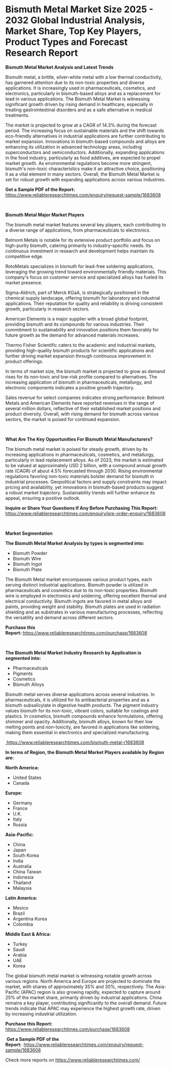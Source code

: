 <p><h1>Bismuth Metal Market Size 2025 - 2032 Global Industrial Analysis, Market Share, Top Key Players, Product Types and Forecast Research Report</h1></p><p><strong>Bismuth Metal Market Analysis and Latest Trends</strong></p>
<p><p>Bismuth metal, a brittle, silver-white metal with a low thermal conductivity, has garnered attention due to its non-toxic properties and diverse applications. It is increasingly used in pharmaceuticals, cosmetics, and electronics, particularly in bismuth-based alloys and as a replacement for lead in various applications. The Bismuth Metal Market is witnessing significant growth driven by rising demand in healthcare, especially in treating gastrointestinal disorders and as a safe alternative in medical treatments.</p><p>The market is projected to grow at a CAGR of 14.3% during the forecast period. The increasing focus on sustainable materials and the shift towards eco-friendly alternatives in industrial applications are further contributing to market expansion. Innovations in bismuth-based compounds and alloys are enhancing its utilization in advanced technology areas, including superconductors and semiconductors. Additionally, expanding applications in the food industry, particularly as food additives, are expected to propel market growth. As environmental regulations become more stringent, bismuth's non-toxic characteristics make it an attractive choice, positioning it as a vital element in many sectors. Overall, the Bismuth Metal Market is set for robust growth with expanding applications across various industries.</p></p>
<p><strong>Get a Sample PDF of the Report:&nbsp;</strong> <a href="https://www.reliableresearchtimes.com/enquiry/request-sample/1683608?utm_campaign=2255&utm_medium=2&utm_source=Github&utm_content=ia&utm_term=26032025&utm_id=bismuth-metal">https://www.reliableresearchtimes.com/enquiry/request-sample/1683608</a></p>
<p>&nbsp;</p>
<p><strong>Bismuth Metal Major Market Players</strong></p>
<p><p>The bismuth metal market features several key players, each contributing to a diverse range of applications, from pharmaceuticals to electronics. </p><p>Belmont Metals is notable for its extensive product portfolio and focus on high-purity bismuth, catering primarily to industry-specific needs. Its continuous investment in research and development helps maintain its competitive edge.</p><p>RotoMetals specializes in bismuth for lead-free soldering applications, leveraging the growing trend toward environmentally friendly materials. This company's focus on customer service and specialized alloys has fueled its market presence.</p><p>Sigma-Aldrich, part of Merck KGaA, is strategically positioned in the chemical supply landscape, offering bismuth for laboratory and industrial applications. Their reputation for quality and reliability is driving consistent growth, particularly in research sectors.</p><p>American Elements is a major supplier with a broad global footprint, providing bismuth and its compounds for various industries. Their commitment to sustainability and innovation positions them favorably for future growth as the demand for advanced materials increases.</p><p>Thermo Fisher Scientific caters to the academic and industrial markets, providing high-quality bismuth products for scientific applications and further driving market expansion through continuous improvement in product offerings.</p><p>In terms of market size, the bismuth market is projected to grow as demand rises for its non-toxic and low-risk profile compared to alternatives. The increasing application of bismuth in pharmaceuticals, metallurgy, and electronic components indicates a positive growth trajectory.</p><p>Sales revenue for select companies indicates strong performance: Belmont Metals and American Elements have reported revenues in the range of several million dollars, reflective of their established market positions and product diversity. Overall, with rising demand for bismuth across various sectors, the market is poised for continued expansion.</p></p>
<p>&nbsp;</p>
<p><strong>What Are The Key Opportunities For Bismuth Metal Manufacturers?</strong></p>
<p><p>The bismuth metal market is poised for steady growth, driven by its increasing applications in pharmaceuticals, cosmetics, and metallurgy, particularly in lead replacement alloys. As of 2023, the market is estimated to be valued at approximately USD 2 billion, with a compound annual growth rate (CAGR) of about 4.5% forecasted through 2030. Rising environmental regulations favoring non-toxic materials bolster demand for bismuth in industrial processes. Geopolitical factors and supply constraints may impact pricing and availability, yet innovations in bismuth-based products suggest a robust market trajectory. Sustainability trends will further enhance its appeal, ensuring a positive outlook.</p></p>
<p><strong>Inquire or Share Your Questions If Any Before Purchasing This Report:</strong> <a href="https://www.reliableresearchtimes.com/enquiry/pre-order-enquiry/1683608?utm_campaign=2255&utm_medium=2&utm_source=Github&utm_content=ia&utm_term=26032025&utm_id=bismuth-metal">https://www.reliableresearchtimes.com/enquiry/pre-order-enquiry/1683608</a></p>
<p>&nbsp;</p>
<p><strong>Market Segmentation</strong></p>
<p><strong>The Bismuth Metal Market Analysis by types is segmented into:</strong></p>
<p><ul><li>Bismuth Powder</li><li>Bismuth Wire</li><li>Bismuth Ingot</li><li>Bismuth Plate</li></ul></p>
<p><p>The Bismuth Metal market encompasses various product types, each serving distinct industrial applications. Bismuth powder is utilized in pharmaceuticals and cosmetics due to its non-toxic properties. Bismuth wire is employed in electronics and soldering, offering excellent thermal and electrical conductivity. Bismuth ingots are favored in metal alloys and paints, providing weight and stability. Bismuth plates are used in radiation shielding and as substrates in various manufacturing processes, reflecting the versatility and demand across different sectors.</p></p>
<p><strong>Purchase this Report:&nbsp;</strong><a href="https://www.reliableresearchtimes.com/purchase/1683608?utm_campaign=2255&utm_medium=2&utm_source=Github&utm_content=ia&utm_term=26032025&utm_id=bismuth-metal">https://www.reliableresearchtimes.com/purchase/1683608</a></p>
<p>&nbsp;</p>
<p><strong>The Bismuth Metal Market Industry Research by Application is segmented into:</strong></p>
<p><ul><li>Pharmaceuticals</li><li>Pigments</li><li>Cosmetics</li><li>Bismuth Alloys</li></ul></p>
<p><p>Bismuth metal serves diverse applications across several industries. In pharmaceuticals, it is utilized for its antibacterial properties and as a bismuth subsalicylate in digestive health products. The pigment industry values bismuth for its non-toxic, vibrant colors, suitable for coatings and plastics. In cosmetics, bismuth compounds enhance formulations, offering shimmer and opacity. Additionally, bismuth alloys, known for their low melting points and non-toxicity, are favored in applications like soldering, making them essential in electronics and specialized manufacturing.</p></p>
<p><a href="https://www.reliableresearchtimes.com/bismuth-metal-r1683608?utm_campaign=2255&utm_medium=2&utm_source=Github&utm_content=ia&utm_term=26032025&utm_id=bismuth-metal">&nbsp;https://www.reliableresearchtimes.com/bismuth-metal-r1683608</a></p>
<p><strong>In terms of Region, the Bismuth Metal Market Players available by Region are:</strong></p>
<p>
    <p> <strong> North America: </strong>
        <ul>
            <li>United States</li>
            <li>Canada</li>
        </ul>
        </p> 
    <p> <strong> Europe: </strong>
        <ul>
            <li>Germany</li>
            <li>France</li>
            <li>U.K.</li>
            <li>Italy</li>
            <li>Russia</li>
        </ul>
        </p> 
    <p> <strong> Asia-Pacific: </strong>
        <ul>
            <li>China</li>
            <li>Japan</li>
            <li>South Korea</li>
            <li>India</li>
            <li>Australia</li>
            <li>China Taiwan</li>
            <li>Indonesia</li>
            <li>Thailand</li>
            <li>Malaysia</li>
        </ul>
        </p> 
    <p> <strong> Latin America: </strong>
        <ul>
            <li>Mexico</li>
            <li>Brazil</li>
            <li>Argentina Korea</li>
            <li>Colombia</li>
        </ul>
        </p> 
    <p> <strong> Middle East & Africa: </strong>
        <ul>
            <li>Turkey</li>
            <li>Saudi</li>
            <li>Arabia</li>
            <li>UAE</li>
            <li>Korea</li>
        </ul>
    </p>
    </p>
<p><p>The global bismuth metal market is witnessing notable growth across various regions. North America and Europe are projected to dominate the market, with shares of approximately 35% and 30%, respectively. The Asia-Pacific (APAC) region is also growing rapidly, expected to capture around 25% of the market share, primarily driven by industrial applications. China remains a key player, contributing significantly to the overall demand. Future trends indicate that APAC may experience the highest growth rate, driven by increasing industrial utilization.</p></p>
<p><strong>Purchase this Report: </strong><a href="https://www.reliableresearchtimes.com/purchase/1683608?utm_campaign=2255&utm_medium=2&utm_source=Github&utm_content=ia&utm_term=26032025&utm_id=bismuth-metal">https://www.reliableresearchtimes.com/purchase/1683608</a></p>
<p>&nbsp;<strong>Get a Sample PDF of the Report:&nbsp;&nbsp;</strong><a href="https://www.reliableresearchtimes.com/enquiry/request-sample/1683608?utm_campaign=2255&utm_medium=2&utm_source=Github&utm_content=ia&utm_term=26032025&utm_id=bismuth-metal">https://www.reliableresearchtimes.com/enquiry/request-sample/1683608</a></p>
<p><strong></strong></p>
<p>Check more reports on <a href="https://www.reliableresearchtimes.com/?utm_campaign=2255&utm_medium=2&utm_source=Github&utm_content=ia&utm_term=26032025&utm_id=bismuth-metal">https://www.reliableresearchtimes.com/</a></p>